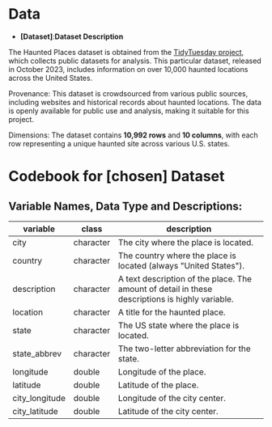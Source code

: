 # Data
-   **[Dataset]**:**Dataset Description**

The Haunted Places dataset is obtained from the [TidyTuesday project](https://github.com/rfordatascience/tidytuesday), which collects public datasets for analysis. This particular dataset, released in October 2023, includes information on over 10,000 haunted locations across the United States.

Provenance: This dataset is crowdsourced from various public sources, including websites and historical records about haunted locations. The data is openly available for public use and analysis, making it suitable for this project.

Dimensions: The dataset contains **10,992 rows** and **10 columns**, with each row representing a unique haunted site across various U.S. states. 

# Codebook for [chosen] Dataset

## Variable Names, Data Type and Descriptions:

| **variable**   | **class** | **description**                                                                                 |
|----------------|-----------|-------------------------------------------------------------------------------------------------|
| city           | character | The city where the place is located.                                                            |
| country        | character | The country where the place is located (always "United States").                                |
| description    | character | A text description of the place. The amount of detail in these descriptions is highly variable. |
| location       | character | A title for the haunted place.                                                                  |
| state          | character | The US state where the place is located.                                                        |
| state_abbrev   | character | The two-letter abbreviation for the state.                                                      |
| longitude      | double    | Longitude of the place.                                                                         |
| latitude       | double    | Latitude of the place.                                                                          |
| city_longitude | double    | Longitude of the city center.                                                                   |
| city_latitude  | double    | Latitude of the city center.                                                                    |





